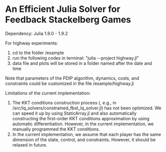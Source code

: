 # An Efficient Julia Solver for Feedback Stackelberg Games

Dependency: Julia 1.9.0 - 1.9.2

For highway experiments:
1. cd to the folder /example
2. run the following codes in terminal: 
    "julia --project highway.jl"
3. data file and plots will be stored in a folder named after the date and time


Note that parameters of the PDIP algorithm, dynamics, costs, and constraints could be customized in the file /example/highway.jl

Limitations of the current implementation:
1. The KKT conditions construction process (, e.g., in /src/lq_solvers/constrained_fbst_lq_solver.jl) has not been optimized. We can speed it up by using StaticArray.jl and also automatically constructing the first-order KKT conditions approximation by using automatic differentiation. However, in the current implementation, we manually programmed the KKT conditions. 
2. In the current implementation, we assume that each player has the same dimension of the state, control, and constraints. However, it should be relaxed in future.



